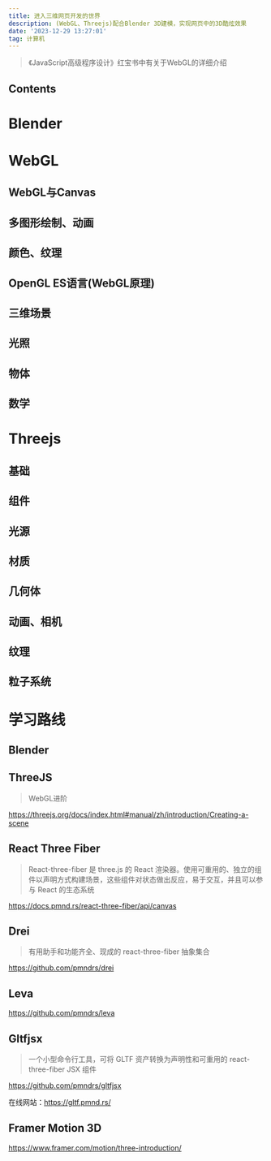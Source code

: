 ```yaml
---
title: 进入三维网页开发的世界
description: (WebGL、Threejs)配合Blender 3D建模，实现网页中的3D酷炫效果
date: '2023-12-29 13:27:01'
tag: 计算机
---
```


> 《JavaScript高级程序设计》红宝书中有关于WebGL的详细介绍

## Contents

# Blender

<!-- ![](/images/web3d) -->

# WebGL

## WebGL与Canvas

## 多图形绘制、动画

## 颜色、纹理

## OpenGL ES语言(WebGL原理)

## 三维场景

## 光照

## 物体

## 数学

# Threejs

## 基础

## 组件

## 光源

## 材质

## 几何体

## 动画、相机

## 纹理

## 粒子系统

# 学习路线

## Blender


## ThreeJS

> WebGL进阶

https://threejs.org/docs/index.html#manual/zh/introduction/Creating-a-scene

## React Three Fiber

> React-three-fiber 是 three.js 的 React 渲染器。使用可重用的、独立的组件以声明方式构建场景，这些组件对状态做出反应，易于交互，并且可以参与 React 的生态系统

https://docs.pmnd.rs/react-three-fiber/api/canvas

## Drei 

> 有用助手和功能齐全、现成的 react-three-fiber 抽象集合

https://github.com/pmndrs/drei

## Leva

https://github.com/pmndrs/leva

## Gltfjsx

> 一个小型命令行工具，可将 GLTF 资产转换为声明性和可重用的 react-three-fiber JSX 组件

https://github.com/pmndrs/gltfjsx

在线网站：https://gltf.pmnd.rs/

## Framer Motion 3D

https://www.framer.com/motion/three-introduction/
